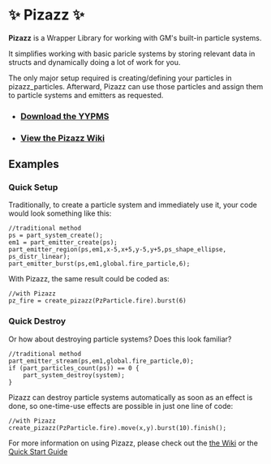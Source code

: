 # ✨ Pizazz ✨

**Pizazz** is a Wrapper Library for working with GM's built-in particle systems.

It simplifies working with basic paricle systems by storing relevant data in structs and dynamically doing a lot of work for you.

The only major setup required is creating/defining your particles in pizazz_particles.
Afterward, Pizazz can use those particles and assign them to particle systems and emitters as requested.

- ### [Download the YYPMS](https://github.com/AvioxArcade/Pizazz/releases)
- ### [View the Pizazz Wiki](https://github.com/AvioxArcade/Pizazz/wiki)

## Examples 
### Quick Setup
Traditionally, to create a particle system and immediately use it, your code would look something like this:
	  
```gml
//traditional method
ps = part_system_create();
em1 = part_emitter_create(ps);
part_emitter_region(ps,em1,x-5,x+5,y-5,y+5,ps_shape_ellipse, ps_distr_linear);
part_emitter_burst(ps,em1,global.fire_particle,6);
```
		
With Pizazz, the same result could be coded as:

 ```gml
 //with Pizazz
 pz_fire = create_pizazz(PzParticle.fire).burst(6)
 ```
### Quick Destroy
Or how about destroying particle systems? 
Does this look familiar?
```gml
//traditional method
part_emitter_stream(ps,em1,global.fire_particle,0);
if (part_particles_count(ps)) == 0 {
    part_system_destroy(system);
}
```

Pizazz can  destroy particle systems automatically as soon as an effect is done, so one-time-use 
effects are possible in just one line of code:
```gml
//with Pizazz
create_pizazz(PzParticle.fire).move(x,y).burst(10).finish();
```

For more information on using Pizazz, please check out the [the Wiki](https://github.com/AvioxArcade/Pizazz/wiki) or the [Quick Start Guide](https://github.com/AvioxArcade/Pizazz/wiki/Quick-Start-Guide)
